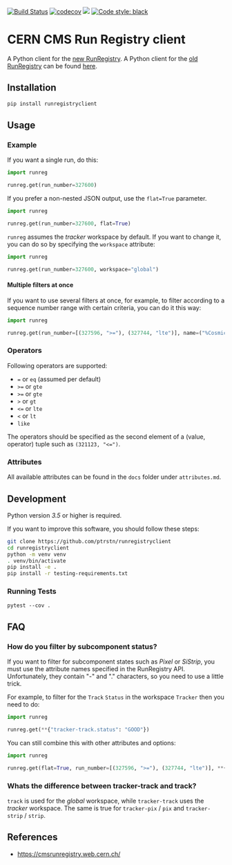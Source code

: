 [![Build Status](https://travis-ci.com/ptrstn/runregistryclient.svg?branch=master)](https://travis-ci.com/ptrstn/runregistryclient)
[![codecov](https://codecov.io/gh/ptrstn/runregistryclient/branch/master/graph/badge.svg)](https://codecov.io/gh/ptrstn/runregistryclient)
[![](https://img.shields.io/pypi/v/runregistryclient.svg)](https://pypi.org/project/runregistryclient/)
[![Code style: black](https://img.shields.io/badge/code%20style-black-000000.svg)](https://github.com/ambv/black)

# CERN CMS Run Registry client

A Python client for the [new RunRegistry](https://cmsrunregistry.web.cern.ch/). 
A Python client for the [old RunRegistry](https://cmswbmoffshift.web.cern.ch/cmswbmoffshift/runregistry_offline/index.jsf) can be found [here](https://github.com/ptrstn/runregcrawlr/tree/master/runregcrawlr).

## Installation

```bash
pip install runregistryclient
```

## Usage

### Example 

If you want a single run, do this:

```python
import runreg

runreg.get(run_number=327600)
```

If you prefer a non-nested JSON output, use the ```flat=True``` parameter.

```python
import runreg

runreg.get(run_number=327600, flat=True)
```

```runreg``` assumes the *tracker* workspace by default. 
If you want to change it, you can do so by specifying the ```workspace``` attribute:

```python
import runreg

runreg.get(run_number=327600, workspace="global")
```

#### Multiple filters at once

If you want to use several filters at once, for example, to filter according to a sequence number range with certain criteria, you can do it this way:

```python
import runreg

runreg.get(run_number=[(327596, ">="), (327744, "lte")], name=("%Cosmics%", "like"))
```

### Operators

Following operators are supported:

* ```=``` or ```eq``` (assumed per default)
* ```>=``` or ```gte```
* ```>=``` or ```gte```
* ```>``` or ```gt```
* ```<=``` or ```lte```
* ```<``` or ```lt```
* ```like```

The operators should be specified as the second element of a (value, operator) tuple such as ```(321123, "<=")```.

### Attributes

All available attributes can be found in the ```docs``` folder under ```attributes.md```.

## Development

Python version *3.5* or higher is required.

If you want to improve this software, you should follow these steps:

```bash
git clone https://github.com/ptrstn/runregistryclient
cd runregistryclient
python -m venv venv
. venv/bin/activate
pip install -e .
pip install -r testing-requirements.txt
```

### Running Tests

```
pytest --cov .
```

## FAQ

### How do you filter by subcomponent status?

If you want to filter for subcomponent states such as *Pixel* or *SiStrip*, you must use the attribute names specified in the RunRegistry API.
Unfortunately, they contain "-" and "." characters, so you need to use a little trick.

For example, to filter for the ```Track``` ```Status``` in the workspace ```Tracker``` then you need to do:

```python
import runreg

runreg.get(**{"tracker-track.status": "GOOD"})
```

You can still combine this with other attributes and options:

```python
import runreg

runreg.get(flat=True, run_number=[(327596, ">="), (327744, "lte")], **{"pix.status": "EXCLUDED", "strip.status":"GOOD"})
```

### Whats the difference between tracker-track and track?

```track``` is used for the *global* workspace, while ```tracker-track``` uses the *tracker* workspace. 
The same is true for ```tracker-pix``` / ```pix``` and ```tracker-strip``` / ```strip```.

## References

* https://cmsrunregistry.web.cern.ch/
